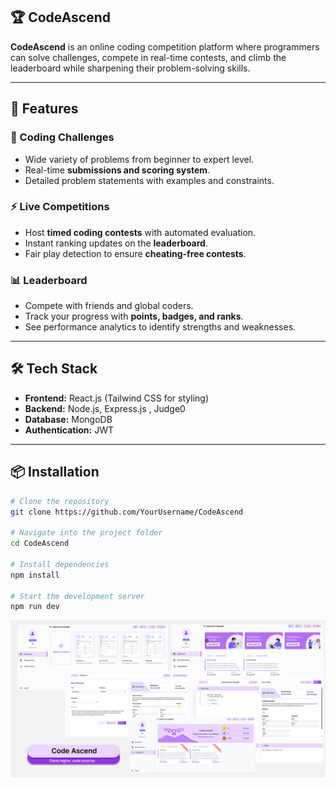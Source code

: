 ## 🏆 CodeAscend

**CodeAscend** is an online coding competition platform where programmers can solve challenges, compete in real-time contests, and climb the leaderboard while sharpening their problem-solving skills.

---

## 🚀 Features

### 🎯 Coding Challenges
- Wide variety of problems from beginner to expert level.
- Real-time **submissions and scoring system**.
- Detailed problem statements with examples and constraints.

### ⚡ Live Competitions
- Host **timed coding contests** with automated evaluation.
- Instant ranking updates on the **leaderboard**.
- Fair play detection to ensure **cheating-free contests**.

### 📊 Leaderboard
- Compete with friends and global coders.
- Track your progress with **points, badges, and ranks**.
- See performance analytics to identify strengths and weaknesses.



---
## 🛠️ Tech Stack
- **Frontend:** React.js (Tailwind CSS for styling)
- **Backend:** Node.js, Express.js , Judge0
- **Database:** MongoDB
- **Authentication:** JWT
---

## 📦 Installation

```bash
# Clone the repository
git clone https://github.com/YourUsername/CodeAscend

# Navigate into the project folder
cd CodeAscend

# Install dependencies
npm install

# Start the development server
npm run dev
```
![Untitled (1) (1)](https://github.com/Ali-dotcom98/CodeAscend/blob/main/CodeAscendMockup.png?raw=true)

